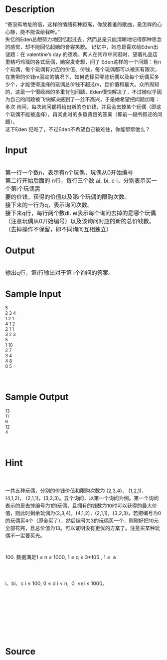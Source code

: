 
# Description

<div class="content"><p><span style="font-size: medium">“寄没有地址的信，这样的情绪有种距离，你放着谁的歌曲，是怎样的心心静，能不能说给我听。”<br/>
失忆的Eden总想努力地回忆起过去，然而总是只能清晰地记得那种思念的感觉，却不能回忆起她的音容笑貌。 记忆中，她总是喜欢给Eden出谜题：在 valentine’s day 的夜晚，两人在闹市中闲逛时，望着礼品店里精巧玲珑的各式玩偶，她突发奇想，问了 Eden这样的一个问题：有n个玩偶，每个玩偶有对应的价值、价钱，每个玩偶都可以被买有限次，在携带的价钱m固定的情况下，如何选择买哪些玩偶以及每个玩偶买多少个，才能使得选择的玩偶总价钱不超过m，且价值和最大。众所周知的，这是一个很经典的多重背包问题，Eden很快解决了，不过她似乎因为自己的问题被飞快解决感到了一丝不高兴，于是她希望把问题加难：多次 询问，每次询问都将给出新的总价钱，并且会去掉某个玩偶（即这个玩偶不能被选择），再问此时的多重背包的答案（即前一段所叙述的问题）。  <br/>
这下Eden 犯难了，不过Eden不希望自己被难住，你能帮帮他么？  <br/>
</span></p></div>

# Input

<div class="content"><p><font size="4"> <br/>
第一行一个数n，表示有n个玩偶，玩偶从0开始编号 <br/>
第二行开始后面的 n行，每行三个数 ai, bi, c i，分别表示买一个第i个玩偶需<br/>
要的价钱，获得的价值以及第i个玩偶的限购次数。 <br/>
接下来的一行为q，表示询问次数。 <br/>
接下来q行，每行两个数di. ei表示每个询问去掉的是哪个玩偶（注意玩偶从0开始编号）以及该询问对应的新的总价钱数。（去掉操作不保留，即不同询问互相独立） <br/>
</font></p></div>

# Output

<div class="content"><p><font size="4"> <br/>
输出q行，第i行输出对于第 i个询问的答案。 <br/>
</font></p></div>

# Sample Input

<div class="content"><span class="sampledata">5 <br/>
2  3 4<br/>
1  2 1<br/>
4  1 2<br/>
2  1 1<br/>
3  2 3<br/>
5 <br/>
1  10 <br/>
2  7<br/>
3  4<br/>
4  8<br/>
0  5<br/>
 <br/>
 <br/>
</span></div>

# Sample Output

<div class="content"><span class="sampledata">13 <br/>
11 <br/>
6 <br/>
12 <br/>
4 <br/>
 <br/>
 <br/>
</span></div>

# Hint

<div class="content"><p></p><p><span style="font-size: medium"> <br/><br/>
一共五种玩偶，分别的价钱价值和限购次数为 (2,3,4)， (1,2,1)， (4,1,2)， (2,1,1)，(3,2,3)。五个询问，以第一个询问为例。第一个询问表示的是去掉编号为1的玩偶，且拥有的钱数为10时可以获得的最大价值，则此时剩余玩偶为(2,3,4)，(4,1,2)，(2,1,1)，(3,2,3)，若把编号为0的玩偶买4个（即全买了），然后编号为3的玩偶买一个，则刚好把10元全部花完，且总价值为13。可以证明没有更优的方案了。注意买某种玩偶不一定要买光。 </span></p><br/>
<p><span style="font-size: medium">100. 数据满足1 ≤ n ≤ 1000, 1 ≤ q ≤ 3*105 , 1 ≤  a<br/><br/>
 <br/><br/>
i、bi、c i ≤ 100, 0 ≤ d i &lt; n,  0  ≤ei ≤ 1000。 <br/><br/>
 <br/><br/>
 <br/><br/>
 </span></p><br/>
<p></p><p></p></div>

# Source

<div class="content"><p><a href="problemset.php?search="></a></p></div>

